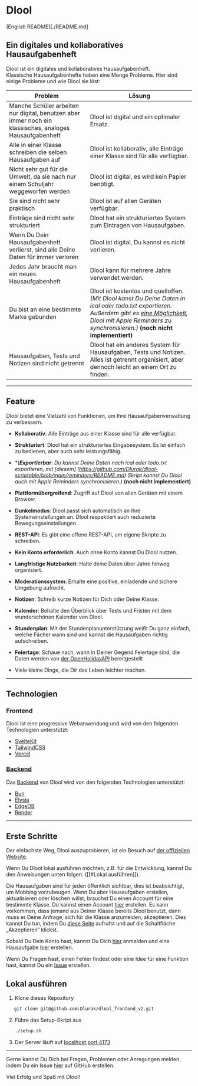 # Dlool

(English README)[./README.md]

## Ein digitales und kollaboratives Hausaufgabenheft

Dlool ist ein digitales und kollaboratives Hausaufgabenheft.  
Klassische Hausaufgabenhefte haben eine Menge Probleme. Hier sind einige Probleme und wie Dlool sie löst:

| Problem                                                                                                  | Lösung                                                                                                                                                                                                                                                                                               |
| -------------------------------------------------------------------------------------------------------- | ---------------------------------------------------------------------------------------------------------------------------------------------------------------------------------------------------------------------------------------------------------------------------------------------------- |
| Manche Schüler arbeiten nur digital, benutzen aber immer noch ein klassisches, analoges Hausaufgabenheft | Dlool ist digital und ein optimaler Ersatz.                                                                                                                                                                                                                                                          |
| Alle in einer Klasse schreiben die selben Hausaufgaben auf                                               | Dlool ist kollaborativ, alle Einträge einer Klasse sind für alle verfügbar.                                                                                                                                                                                                                          |
| Nicht sehr gut für die Umwelt, da sie nach nur einem Schuljahr weggeworfen werden                        | Dlool ist digital, es wird kein Papier benötigt.                                                                                                                                                                                                                                                     |
| Sie sind nicht sehr praktisch                                                                            | Dlool ist auf allen Geräten verfügbar.                                                                                                                                                                                                                                                               |
| Einträge sind nicht sehr strukturiert                                                                    | Dlool hat ein strukturiertes System zum Eintragen von Hausaufgaben.                                                                                                                                                                                                                                  |
| Wenn Du Dein Hausaufgabenheft verlierst, sind alle Deine Daten für immer verloren                        | Dlool ist digital, Du kannst es nicht verlieren.                                                                                                                                                                                                                                                     |
| Jedes Jahr braucht man ein neues Hausaufgabenheft                                                        | Dlool kann für mehrere Jahre verwendet werden.                                                                                                                                                                                                                                                       |
| Du bist an eine bestimmte Marke gebunden                                                                 | Dlool ist kostenlos und quelloffen. *(Mit Dlool kanst Du Deine Daten in ical oder todo.txt exportieren. Außerdem gibt es [eine Möglichkeit](https://github.com/Dlurak/dlool-scriptable/blob/main/reminders/README.md), Dlool mit Apple Reminders zu synchronisieren.)* **(noch nicht implementiert)** |
| Hausaufgaben, Tests und Notizen sind nicht getrennt                                                      | Dlool hat ein anderes System für Hausaufgaben, Tests und Notizen. Alles ist getrennt organisiert, aber dennoch leicht an einem Ort zu finden.                                                                                                                                                        |

---

## Feature

Dlool bietet eine Vielzahl von Funktionen, um Ihre Hausaufgabenverwaltung zu verbessern.

- **Kollaborativ**: Alle Einträge aus einer Klasse sind für alle verfügbar.
- **Strukturiert**: Dlool hat ein strukturiertes Eingabesystem. Es ist einfach zu bedienen, aber auch sehr leistungsfähig.
- *(***Exportierbar**: Du kannst Deine Daten nach ical oder todo.txt exportieren,
  mit [diesem] (https://github.com/Dlurak/dlool-scriptable/blob/main/reminders/README.md) Skript kannst Du Dlool auch mit Apple Reminders synchronisieren.)* **(noch nicht implementiert)**
- **Plattformübergreifend**: Zugriff auf Dlool von allen Geräten mit einem Browser.
- **Dunkelmodus**: Dlool passt sich automatisch an Ihre Systemeinstellungen an. Dlool respektiert auch reduzierte Bewegungseinstellungen.
- **REST-API**: Es gibt eine offene REST-API, um eigene Skripte zu schreiben.
- **Kein Konto erforderlich**: Auch ohne Konto kannst Du Dlool nutzen.
- **Langfristige Nutzbarkeit**: Halte deine Daten über Jahre hinweg organisiert.
- **Moderationssystem**: Erhalte eine positive, einladende und sichere Umgebung aufrecht.
- **Notizen**: Schreib kurze Notizen für Dich oder Deine Klasse.
- **Kalender**: Behalte den Überblick über Tests und Fristen mit dem wunderschönen Kalender von Dlool.
- **Stundenplan**: Mit der Stundenplanunterstützung weißt Du ganz einfach, welche Fächer wann sind und kannst die Hausaufgaben richtig aufschreiben.
- **Feiertage**: Schaue nach, wann in Deiner Gegend Feiertage sind, die Daten werden von [der OpenHolidayAPI](https://www.openholidaysapi.org/en/) bereitgestellt
  
- Viele kleine Dinge, die Dir das Leben leichter machen.

---

## Technologien

### Frontend

Dlool ist eine progressive Webanwendung und wird von den folgenden Technologien unterstützt:

- [SvelteKit](https://kit.svelte.dev/)
- [TailwindCSS](https://tailwindcss.com/)
- [Vercel](https://vercel.com/)

### [Backend](https://github.com/Dlurak/dlool_backend_v2)

Das [Backend](https://github.com/Dlurak/dlool_backend_v2) von Dlool wird von den folgenden Technologien unterstützt:

- [Bun](https://bun.sh)
- [Elysia](https://elysiajs.com/)
- [EdgeDB](https://www.edgedb.com/)
- [Render](https://render.com/)

---

## Erste Schritte

Der einfachste Weg, Dlool auszuprobieren, ist ein Besuch auf [der offiziellen Website](https://dlool.me/).

Wenn Du Dlool lokal ausführen möchten, z.B. für die Entwicklung, kannst Du den Anweisungen unten folgen. ([[#Lokal ausführen]]).

Die Hausaufgaben sind für jeden öffentlich sichtbar, dies ist beabsichtigt, um Mobbing vorzubeugen. Wenn Du aber Hausaufgaben erstellen, aktualisieren oder löschen willst, brauchst Du einen Account für eine bestimmte Klasse. Du kannst einen Account [hier](https://dlool.me/register) erstellen. Es kann vorkommen, dass jemand aus Deiner Klasse bereits Dlool benutzt, dann muss er Deine Anfrage, sich für die Klasse anzumelden, akzeptieren. Dies kannst Du tun, indem Du [diese Seite](https://www.dlool.me/moderation/list) aufrufst und auf die Schaltfläche „Akzeptieren“ klickst.

Sobald Du Dein Konto hast, kannst Du Dich [hier](https://dlool.me/login) anmelden und eine Hausaufgabe [hier](https://dlool.me/homework/) erstellen.

Wenn Du Fragen hast, einen Fehler findest oder eine Idee für eine Funktion hast, kannst Du ein [Issue](https://github.com/Dlurak/dlool_frontend_v2/issues) erstellen.

## Lokal ausführen

1. Klone dieses Repository

```bash
   git clone git@github.com:Dlurak/dlool_frontend_v2.git
   ```

2. Führe das Setup-Skript aus

   ```bash
   ./setup.sh
   ```

3. Der Server läuft auf [localhost port 4173](http://localhost:4173)

---

Gerne kannst Du Dich bei Fragen, Problemen oder Anregungen melden, indem Du ein Issue [hier](https://github.com/Dlurak/dlool_frontend_v2/issues) auf GitHub erstellen.

Viel Erfolg und Spaß mit Dlool!
